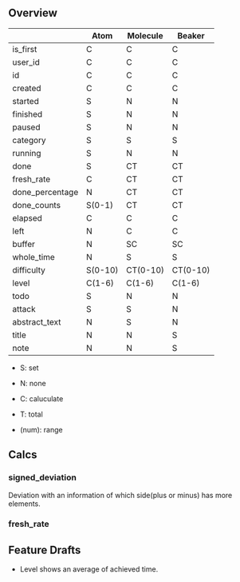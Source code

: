 ## Overview

|                  |Atom    | Molecule | Beaker   |
|------------------|--------|----------|----------|
|is_first          |C       |C         |C         |
|user_id           |C       |C         |C         |
|id                |C       |C         |C         |
|created           |C       |C         |C         |
|started           |S       |N         |N         |
|finished          |S       |N         |N         |
|paused            |S       |N         |N         |
|category          |S       |S         |S         |
|running           |S       |N         |N         |
|done              |S       |CT        |CT        |
|fresh_rate        |C       |CT        |CT        |
|done_percentage   |N       |CT        |CT        |
|done_counts       |S(0-1)  |CT        |CT        |
|elapsed           |C       |C         |C         |
|left              |N       |C         |C         |
|buffer            |N       |SC        |SC        |
|whole_time        |N       |S         |S         |
|difficulty        |S(0-10) |CT(0-10)  |CT(0-10)  |
|level             |C(1-6)  |C(1-6)    |C(1-6)    |
|todo              |S       |N         |N         |
|attack            |S       |S         |N         |
|abstract_text     |N       |S         |N         |
|title             |N       |N         |S         |
|note              |N       |N         |S         |

- S: set
- N: none
- C: caluculate
- T: total 

- (num): range

## Calcs
### signed_deviation
Deviation with an information of which side(plus or minus) has more elements.
### fresh_rate

## Feature Drafts
- Level shows an average of achieved time.


